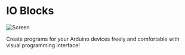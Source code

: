 <div align="center">
  <img src="https://user-images.githubusercontent.com/52314985/197389220-af74f31e-89a6-437d-81ca-9c5ac0acf33c.png" alt="" />
</div>

<div align="center">
  <img src="https://img.shields.io/github/license/kyborq/io-blocks" alt="" />
  <img src="https://img.shields.io/github/last-commit/kyborq/io-blocks" alt="" />
  <img src="https://img.shields.io/github/stars/kyborq/io-blocks" alt="" />
  <img src="https://img.shields.io/github/issues/kyborq/io-blocks" alt="" />
</div>

# IO Blocks

![Screen](https://user-images.githubusercontent.com/52314985/197397280-a3df48f2-b011-432e-a1b8-86a27a346acf.png)

Create programs for your Arduino devices freely and comfortable with visual programming interface!
